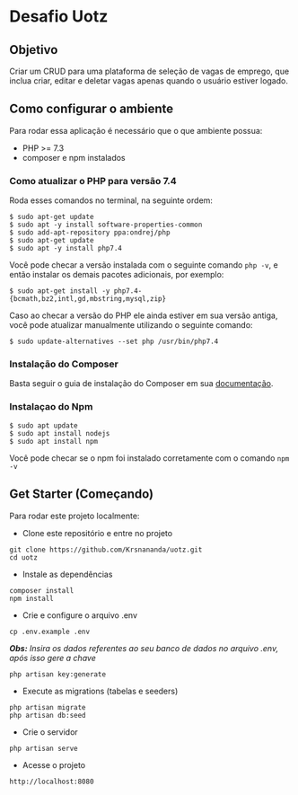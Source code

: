 # Desafio Uotz

## Objetivo

Criar um CRUD para uma plataforma de seleção de vagas de emprego, que inclua criar, editar e deletar vagas apenas quando o usuário estiver logado.

## Como configurar o ambiente

Para rodar essa aplicação é necessário que o que ambiente possua:

- PHP >= 7.3
- composer e npm instalados

### Como atualizar o PHP para versão 7.4

Roda esses comandos no terminal, na seguinte ordem:

```
$ sudo apt-get update
$ sudo apt -y install software-properties-common
$ sudo add-apt-repository ppa:ondrej/php
$ sudo apt-get update
$ sudo apt -y install php7.4
```

Você pode checar a versão instalada com o seguinte comando `php -v`, e então instalar os demais pacotes adicionais, por exemplo:

```
$ sudo apt-get install -y php7.4-{bcmath,bz2,intl,gd,mbstring,mysql,zip}
```

Caso ao checar a versão do PHP ele ainda estiver em sua versão antiga, você pode atualizar manualmente utilizando o seguinte comando:

```
$ sudo update-alternatives --set php /usr/bin/php7.4
```

### Instalação do Composer

Basta seguir o guia de instalação do Composer em sua [documentação](https://getcomposer.org/download/).

### Instalaçao do Npm

```
$ sudo apt update
$ sudo apt install nodejs
$ sudo apt install npm
```

Você pode checar se o npm foi instalado corretamente com o comando `npm -v`


## Get Starter (Começando)

Para rodar este projeto localmente:

- Clone este repositório e entre no projeto

```
git clone https://github.com/Krsnananda/uotz.git
cd uotz
```

- Instale as dependências

```
composer install
npm install
```

- Crie e configure o arquivo .env

```
cp .env.example .env
```
_**Obs:** Insira os dados referentes ao seu banco de dados no arquivo .env, após isso gere a chave_

```
php artisan key:generate
```

- Execute as migrations (tabelas e seeders)

```
php artisan migrate
php artisan db:seed
```
- Crie o servidor

```
php artisan serve
```

- Acesse o projeto

```
http://localhost:8080
```
